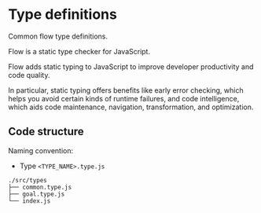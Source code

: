 # Type definitions

Common flow type definitions.

Flow is a static type checker for JavaScript.

Flow adds static typing to JavaScript to improve developer productivity and code quality.

In particular, static typing offers benefits like early error checking, which helps you avoid certain kinds of runtime failures, and code intelligence, which aids code maintenance, navigation, transformation, and optimization.

## Code structure

Naming convention:
* Type `<TYPE_NAME>.type.js`

```
./src/types
├── common.type.js
├── goal.type.js
└── index.js
```
